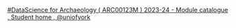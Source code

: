 [#DataScience for Archaeology ( ARC00123M ) 2023-24 - Module catalogue , Student home , @uniofyork](https://qi.tc/qi/116785)